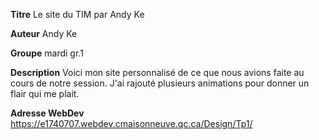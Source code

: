**Titre**
Le site du TIM par Andy Ke

**Auteur** 
Andy Ke

**Groupe**
mardi gr.1

**Description**
 Voici mon site personnalisé de ce que nous avions faite 
au cours de notre session. J'ai rajouté plusieurs animations pour donner un flair qui me plait.

**Adresse WebDev**
https://e1740707.webdev.cmaisonneuve.qc.ca/Design/Tp1/
